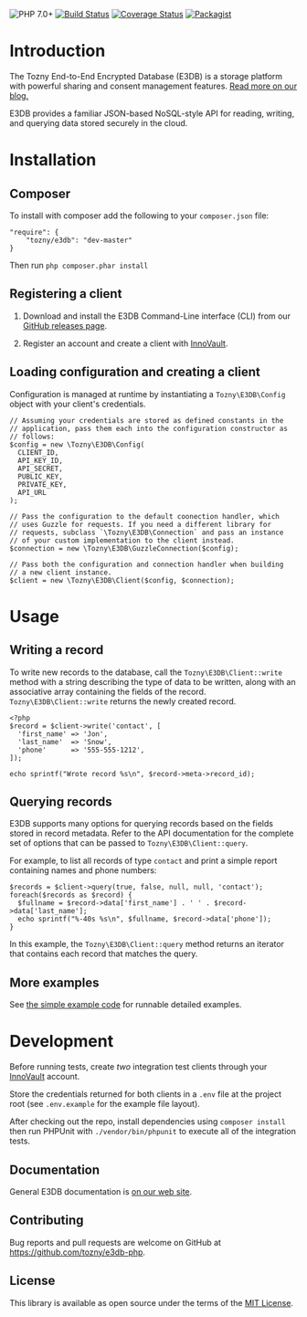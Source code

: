 ![PHP 7.0+][php-image] [![Build Status][travis-image]][travis-url] [![Coverage Status][coveralls-image]][coveralls-url] [![Packagist][packagist-image]][packagist-url]

# Introduction

The Tozny End-to-End Encrypted Database (E3DB) is a storage platform with powerful sharing and consent management features.
[Read more on our blog.](https://tozny.com/blog/announcing-project-e3db-the-end-to-end-encrypted-database/)

E3DB provides a familiar JSON-based NoSQL-style API for reading, writing, and querying data stored securely in the cloud.

# Installation

## Composer

To install with composer add the following to your `composer.json` file:

```
"require": {
    "tozny/e3db": "dev-master"
}
```

Then run `php composer.phar install`

## Registering a client

1. Download and install the E3DB Command-Line interface (CLI) from our [GitHub releases page](https://github.com/tozny/e3db-go/releases).

2. Register an account and create a client with [InnoVault](https://innovault.io).
   
## Loading configuration and creating a client

Configuration is managed at runtime by instantiating a `Tozny\E3DB\Config` object with your client's credentials.

```
// Assuming your credentials are stored as defined constants in the
// application, pass them each into the configuration constructor as
// follows:
$config = new \Tozny\E3DB\Config(
  CLIENT_ID,
  API_KEY_ID,
  API_SECRET,
  PUBLIC_KEY,
  PRIVATE_KEY,
  API_URL
);

// Pass the configuration to the default coonection handler, which
// uses Guzzle for requests. If you need a different library for
// requests, subclass `\Tozny\E3DB\Connection` and pass an instance
// of your custom implementation to the client instead.
$connection = new \Tozny\E3DB\GuzzleConnection($config);

// Pass both the configuration and connection handler when building
// a new client instance.
$client = new \Tozny\E3DB\Client($config, $connection);
```

# Usage

## Writing a record

To write new records to the database, call the `Tozny\E3DB\Client::write` method with a string describing the type of data to be written, along with an associative array containing the fields of the record. `Tozny\E3DB\Client::write` returns the newly created record.

```
<?php
$record = $client->write('contact', [
  'first_name' => 'Jon',
  'last_name'  => 'Snow',
  'phone'      => '555-555-1212',
]);

echo sprintf("Wrote record %s\n", $record->meta->record_id);
```

## Querying records

E3DB supports many options for querying records based on the fields stored in record metadata. Refer to the API documentation for the complete set of options that can be passed to `Tozny\E3DB\Client::query`.

For example, to list all records of type `contact` and print a simple report containing names and phone numbers:

```
$records = $client->query(true, false, null, null, 'contact');
foreach($records as $record) {
  $fullname = $record->data['first_name'] . ' ' . $record->data['last_name'];
  echo sprintf("%-40s %s\n", $fullname, $record->data['phone']);
}
```

In this example, the `Tozny\E3DB\Client::query` method returns an iterator that contains each record that matches the query.

## More examples

See [the simple example code](https://github.com/tozny/e3db-php/blob/master/examples/simple.php) for runnable detailed examples.

# Development

Before running tests, create _two_ integration test clients through your [InnoVault](https://innovault.io) account.

Store the credentials returned for both clients in a `.env` file at the project root (see `.env.example` for the example file layout).

After checking out the repo, install dependencies using `composer install` then run PHPUnit with `./vendor/bin/phpunit` to execute all of the integration tests.

## Documentation

General E3DB documentation is [on our web site](https://tozny.com/documentation/e3db/).

## Contributing

Bug reports and pull requests are welcome on GitHub at https://github.com/tozny/e3db-php.

## License

This library is available as open source under the terms of the [MIT License](http://opensource.org/licenses/MIT).

[php-image]: https://img.shields.io/badge/php-7.0%2B-green.svg
[packagist-image]: https://img.shields.io/packagist/dt/tozny/e3db.svg
[packagist-url]: https://packagist.org/packages/tozny/e3db
[travis-image]: https://travis-ci.org/tozny/e3db-php.svg?branch=master
[travis-url]: https://travis-ci.org/tozny/e3db-php
[coveralls-image]: https://coveralls.io/repos/github/tozny/e3db-php/badge.svg?branch=master
[coveralls-url]: https://coveralls.io/github/tozny/e3db-php